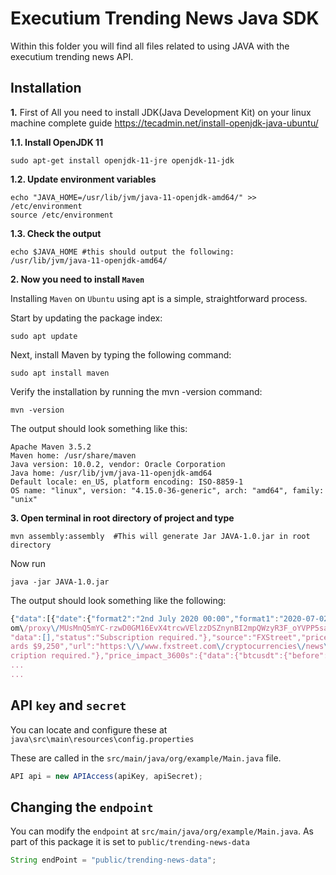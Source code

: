 # Executium Trending News Java SDK
Within this folder you will find all files related to using JAVA with the executium trending news API.

## Installation

**1.** First of All you need to install JDK(Java Development Kit) on your linux machine
complete guide https://tecadmin.net/install-openjdk-java-ubuntu/

**1.1. Install OpenJDK 11**
```
sudo apt-get install openjdk-11-jre openjdk-11-jdk
```
**1.2. Update environment variables**
```
echo "JAVA_HOME=/usr/lib/jvm/java-11-openjdk-amd64/" >> /etc/environment
source /etc/environment
```
**1.3. Check the output** 
```
echo $JAVA_HOME #this should output the following:
/usr/lib/jvm/java-11-openjdk-amd64/
``` 
**2. Now you need to install `Maven`** 

Installing `Maven` on `Ubuntu` using apt is a simple, straightforward process.

Start by updating the package index:
```
sudo apt update
```
Next, install Maven by typing the following command:
```
sudo apt install maven
```
Verify the installation by running the mvn -version command:
```
mvn -version
```
The output should look something like this:
```
Apache Maven 3.5.2
Maven home: /usr/share/maven
Java version: 10.0.2, vendor: Oracle Corporation
Java home: /usr/lib/jvm/java-11-openjdk-amd64
Default locale: en_US, platform encoding: ISO-8859-1
OS name: "linux", version: "4.15.0-36-generic", arch: "amd64", family: "unix"
```
**3. Open terminal in root directory of project and type**
```
mvn assembly:assembly  #This will generate Jar JAVA-1.0.jar in root directory
```
Now run
```
java -jar JAVA-1.0.jar
```
The output should look something like the following:
``` javascript
{"data":[{"date":{"format2":"2nd July 2020 00:00","format1":"2020-07-02","time_published":"1593648000","day":"Thursday"},"brief":"BTC\/USD bulls have remained in charge for the second straight day as the price went up from $9237 to $9245 in the early hours of Thursday. The Elli.","image":"\/\/lh5.googleusercontent.c
om\/proxy\/MUsMnQ5mYC-rzwD0GM16EvX4trcwVElzzDSZnynBI2mpQWzyR3F_oYVPP5saZ1F2Q2MW_DKBqwk-OgdRjD5e-VpI_jHkAhXXtBJRFOsTax9SHxPhB1hgBIyoVl5-5kQLAoyVNZe5nA7k58UuLSlcs-vsNzJdTmx6pXCxiJwVTqie3g","keywords":"bitcoin,BTC\/USD,bitcoin price","tone":{"data":[],"status":"Subscription required."},"author":"","price_impact_300s":{
"data":[],"status":"Subscription required."},"source":"FXStreet","price_impact_600s":{"data":[],"status":"Subscription required."},"price_impact_1800s":{"data":[],"status":"Subscription required."},"title":"Bitcoin Price Forecast: BTC\/USD bulls stay in control for the second straight day as price makes a charge tow
ards $9,250","url":"https:\/\/www.fxstreet.com\/cryptocurrencies\/news\/bitcoin-price-forecast-btc-usd-bulls-stay-in-control-for-the-second-straight-day-as-price-makes-a-charge-towards-9-250-202007020042","price_impact_120s":{"data":[],"status":"Subscription required."},"price_impact_1200s":{"data":[],"status":"Subs
cription required."},"price_impact_3600s":{"data":{"btcusdt":{"before":"9224.70000000","difference":"-3.61000000","after":"9221.09000000","pair":"BTCUSDT","status":"compiled"} 
...
...

```

## API `key` and `secret`
You can locate and configure these at `java\src\main\resources\config.properties`

These are called in the `src/main/java/org/example/Main.java` file.
```javascript
API api = new APIAccess(apiKey, apiSecret);
```
## Changing the `endpoint`
You can modify the `endpoint` at `src/main/java/org/example/Main.java`. As part of this package it is set to `public/trending-news-data`

```java
String endPoint = "public/trending-news-data";
```
